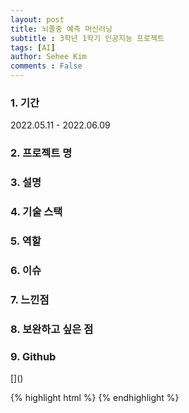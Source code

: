 ```yaml
---
layout: post
title: 뇌졸중 예측 머신러닝
subtitle : 3학년 1학기 인공지능 프로젝트
tags: [AI]
author: Sehee Kim
comments : False
--- 
```


<h3> 1. 기간</h3>
2022.05.11 - 2022.06.09

<h3> 2. 프로젝트 명</h3>

<h3> 3. 설명</h3>

<h3> 4. 기술 스택</h3>

<h3> 5. 역할</h3>

<h3> 6. 이슈</h3>

<h3> 7. 느낀점</h3>

<h3> 8. 보완하고 싶은 점</h3>

<h3> 9. Github</h3>
[]()

{% highlight html %}
{% endhighlight %}